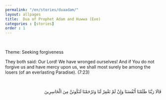 ```yaml
---
permalink: "/en/stories/duaadam/"
layout: allpages
title:  Dua of Prophet Adam and Huwwa (Eve)
categories : [stories]
order : 1
---
```

&nbsp;

<div class="duaextra" tabindex="0">
Theme: Seeking forgiveness
<br>

They both said: Our Lord! We have wronged ourselves! And if You do not forgive us and have mercy upon us, we shall most surely be among the losers (of an everlasting Paradise). (7:23)
</div>
&nbsp;

<div class="arabictext" dir="RTL">

قَالَا رَبَّنَا ظَلَمْنَا أَنْفُسَنَا وَإِنْ لَمْ تَغْفِرْ لَنَا وَتَرْحَمْنَا لَنَكُونَنَّ مِنَ الْخَاسِرِينَ
</div>
